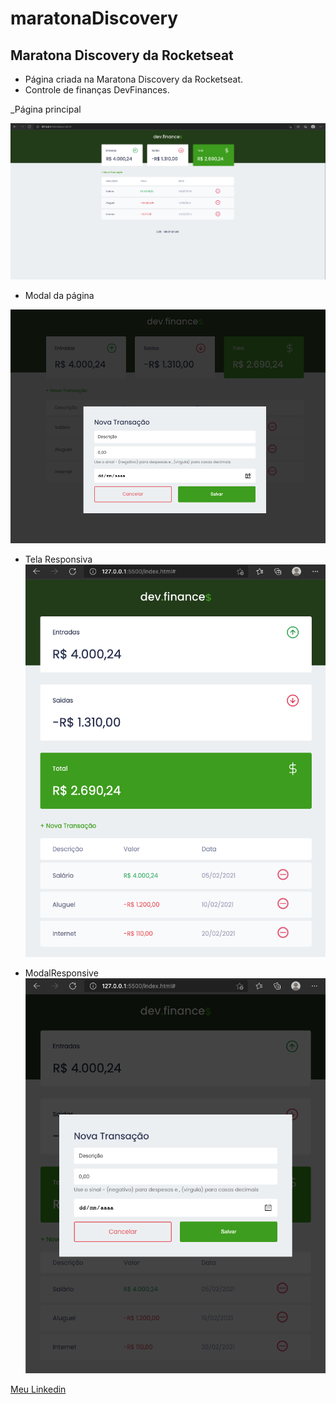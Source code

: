 # maratonaDiscovery
## Maratona Discovery da Rocketseat

- Página criada na Maratona Discovery da Rocketseat.
- Controle de finanças DevFinances. 

_Página principal

![](https://github.com/ismv00/maratonaDiscovery/blob/master/ImgsSite/site.png)

- Modal da página

![](https://github.com/ismv00/maratonaDiscovery/blob/master/ImgsSite/modal.png)

- Tela Responsiva
![](https://github.com/ismv00/maratonaDiscovery/blob/master/ImgsSite/responsive.png)

- ModalResponsive
![](https://github.com/ismv00/maratonaDiscovery/blob/master/ImgsSite/ResponsiveModal.png)

[Meu Linkedin](https://www.linkedin.com/in/igorsmenezes/)


